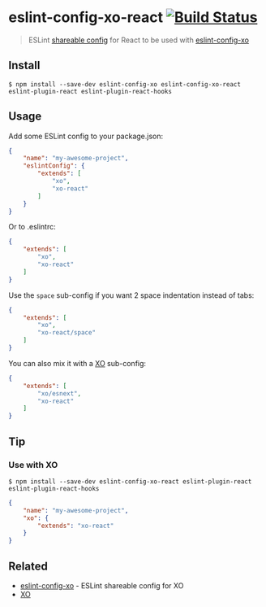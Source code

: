# eslint-config-xo-react [![Build Status](https://travis-ci.org/xojs/eslint-config-xo-react.svg?branch=master)](https://travis-ci.org/xojs/eslint-config-xo-react)

> ESLint [shareable config](http://eslint.org/docs/developer-guide/shareable-configs.html) for React to be used with [eslint-config-xo](https://github.com/xojs/eslint-config-xo)


## Install

```
$ npm install --save-dev eslint-config-xo eslint-config-xo-react eslint-plugin-react eslint-plugin-react-hooks
```


## Usage

Add some ESLint config to your package.json:

```json
{
	"name": "my-awesome-project",
	"eslintConfig": {
		"extends": [
			"xo",
			"xo-react"
		]
	}
}
```

Or to .eslintrc:

```json
{
	"extends": [
		"xo",
		"xo-react"
	]
}
```

Use the `space` sub-config if you want 2 space indentation instead of tabs:

```json
{
	"extends": [
		"xo",
		"xo-react/space"
	]
}
```

You can also mix it with a [XO](https://github.com/xojs/xo) sub-config:

```json
{
	"extends": [
		"xo/esnext",
		"xo-react"
	]
}
```


## Tip

### Use with XO

```
$ npm install --save-dev eslint-config-xo-react eslint-plugin-react eslint-plugin-react-hooks
```

```json
{
	"name": "my-awesome-project",
	"xo": {
		"extends": "xo-react"
	}
}
```


## Related

- [eslint-config-xo](https://github.com/xojs/eslint-config-xo) - ESLint shareable config for XO
- [XO](https://github.com/xojs/xo)
